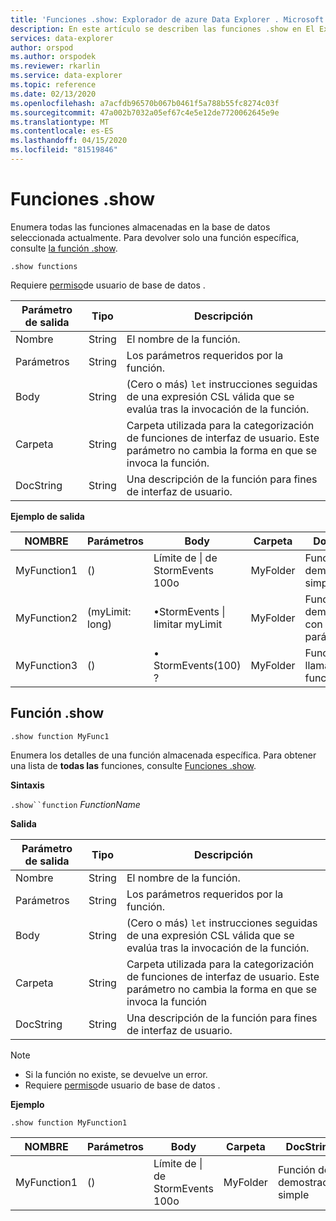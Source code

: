 ```yaml
---
title: 'Funciones .show: Explorador de azure Data Explorer . Microsoft Docs'
description: En este artículo se describen las funciones .show en El Explorador de datos de Azure.
services: data-explorer
author: orspod
ms.author: orspodek
ms.reviewer: rkarlin
ms.service: data-explorer
ms.topic: reference
ms.date: 02/13/2020
ms.openlocfilehash: a7acfdb96570b067b0461f5a788b55fc8274c03f
ms.sourcegitcommit: 47a002b7032a05ef67c4e5e12de7720062645e9e
ms.translationtype: MT
ms.contentlocale: es-ES
ms.lasthandoff: 04/15/2020
ms.locfileid: "81519846"
---
```

# <a name="show-functions"></a>Funciones .show

Enumera todas las funciones almacenadas en la base de datos seleccionada actualmente.
Para devolver solo una función específica, consulte [la función .show](#show-function).

```
.show functions
```

Requiere [permiso](../management/access-control/role-based-authorization.md)de usuario de base de datos .
 
|Parámetro de salida |Tipo |Descripción
|---|---|--- 
|Nombre  |String |El nombre de la función. 
|Parámetros  |String |Los parámetros requeridos por la función.
|Body  |String |(Cero o más) `let` instrucciones seguidas de una expresión CSL válida que se evalúa tras la invocación de la función.
|Carpeta|String|Carpeta utilizada para la categorización de funciones de interfaz de usuario. Este parámetro no cambia la forma en que se invoca la función.
|DocString|String|Una descripción de la función para fines de interfaz de usuario.
 
**Ejemplo de salida** 

|NOMBRE |Parámetros|Body|Carpeta|DocString
|---|---|---|---|---
|MyFunction1 |() | Límite de &#124; de StormEvents 100o|MyFolder|Función de demostración simple|
|MyFunction2 |(myLimit: long)| •StormEvents &#124; limitar myLimit|MyFolder|Función de demostración con parámetro|
|MyFunction3 |() | • StormEvents(100) ?|MyFolder|Función que llama a otra función||

## <a name="show-function"></a>Función .show

```
.show function MyFunc1
```

Enumera los detalles de una función almacenada específica. Para obtener una lista de **todas las** funciones, consulte [Funciones .show](#show-functions).

**Sintaxis**

`.show``function` *FunctionName*

**Salida**

|Parámetro de salida |Tipo |Descripción
|---|---|--- 
|Nombre  |String |El nombre de la función. 
|Parámetros  |String |Los parámetros requeridos por la función.
|Body  |String |(Cero o más) `let` instrucciones seguidas de una expresión CSL válida que se evalúa tras la invocación de la función.
|Carpeta|String|Carpeta utilizada para la categorización de funciones de interfaz de usuario. Este parámetro no cambia la forma en que se invoca la función
|DocString|String|Una descripción de la función para fines de interfaz de usuario.
 
> [!NOTE] 
> * Si la función no existe, se devuelve un error.
> * Requiere [permiso](../management/access-control/role-based-authorization.md)de usuario de base de datos .
 
**Ejemplo** 

```
.show function MyFunction1 
```
    
|NOMBRE |Parámetros |Body|Carpeta|DocString
|---|---|---|---|---
|MyFunction1 |() | Límite de &#124; de StormEvents 100o|MyFolder|Función de demostración simple